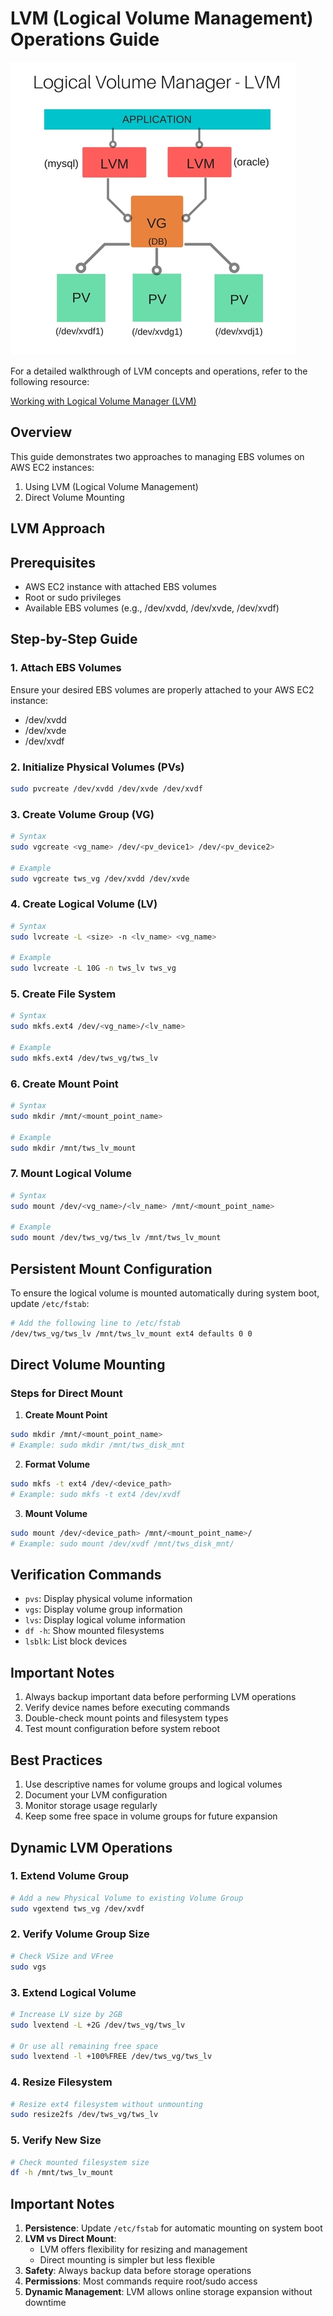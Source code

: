 
# LVM (Logical Volume Management) Operations Guide

[![LVM Logo](image1.png)](https://devopsideas.com/working-logical-volume-manager-lvm/)

For a detailed walkthrough of LVM concepts and operations, refer to the following resource:

[Working with Logical Volume Manager (LVM)](https://devopsideas.com/working-logical-volume-manager-lvm/)

## Overview
This guide demonstrates two approaches to managing EBS volumes on AWS EC2 instances:
1. Using LVM (Logical Volume Management)
2. Direct Volume Mounting

## LVM Approach

## Prerequisites
- AWS EC2 instance with attached EBS volumes
- Root or sudo privileges
- Available EBS volumes (e.g., /dev/xvdd, /dev/xvde, /dev/xvdf)

## Step-by-Step Guide

### 1. Attach EBS Volumes
Ensure your desired EBS volumes are properly attached to your AWS EC2 instance:
- /dev/xvdd
- /dev/xvde
- /dev/xvdf

### 2. Initialize Physical Volumes (PVs)
```bash
sudo pvcreate /dev/xvdd /dev/xvde /dev/xvdf
```

### 3. Create Volume Group (VG)
```bash
# Syntax
sudo vgcreate <vg_name> /dev/<pv_device1> /dev/<pv_device2>

# Example
sudo vgcreate tws_vg /dev/xvdd /dev/xvde
```

### 4. Create Logical Volume (LV)
```bash
# Syntax
sudo lvcreate -L <size> -n <lv_name> <vg_name>

# Example
sudo lvcreate -L 10G -n tws_lv tws_vg
```

### 5. Create File System
```bash
# Syntax
sudo mkfs.ext4 /dev/<vg_name>/<lv_name>

# Example
sudo mkfs.ext4 /dev/tws_vg/tws_lv
```

### 6. Create Mount Point
```bash
# Syntax
sudo mkdir /mnt/<mount_point_name>

# Example
sudo mkdir /mnt/tws_lv_mount
```

### 7. Mount Logical Volume
```bash
# Syntax
sudo mount /dev/<vg_name>/<lv_name> /mnt/<mount_point_name>

# Example
sudo mount /dev/tws_vg/tws_lv /mnt/tws_lv_mount
```

## Persistent Mount Configuration
To ensure the logical volume is mounted automatically during system boot, update `/etc/fstab`:

```bash
# Add the following line to /etc/fstab
/dev/tws_vg/tws_lv /mnt/tws_lv_mount ext4 defaults 0 0
```

## Direct Volume Mounting

### Steps for Direct Mount

1. **Create Mount Point**
```bash
sudo mkdir /mnt/<mount_point_name>
# Example: sudo mkdir /mnt/tws_disk_mnt
```

2. **Format Volume**
```bash
sudo mkfs -t ext4 /dev/<device_path>
# Example: sudo mkfs -t ext4 /dev/xvdf
```

3. **Mount Volume**
```bash
sudo mount /dev/<device_path> /mnt/<mount_point_name>/
# Example: sudo mount /dev/xvdf /mnt/tws_disk_mnt/
```

## Verification Commands
- `pvs`: Display physical volume information
- `vgs`: Display volume group information
- `lvs`: Display logical volume information
- `df -h`: Show mounted filesystems
- `lsblk`: List block devices

## Important Notes
1. Always backup important data before performing LVM operations
2. Verify device names before executing commands
3. Double-check mount points and filesystem types
4. Test mount configuration before system reboot

## Best Practices
1. Use descriptive names for volume groups and logical volumes
2. Document your LVM configuration
3. Monitor storage usage regularly
4. Keep some free space in volume groups for future expansion

## Dynamic LVM Operations

### 1. Extend Volume Group
```bash
# Add a new Physical Volume to existing Volume Group
sudo vgextend tws_vg /dev/xvdf
```

### 2. Verify Volume Group Size
```bash
# Check VSize and VFree
sudo vgs
```

### 3. Extend Logical Volume
```bash
# Increase LV size by 2GB
sudo lvextend -L +2G /dev/tws_vg/tws_lv

# Or use all remaining free space
sudo lvextend -l +100%FREE /dev/tws_vg/tws_lv
```

### 4. Resize Filesystem
```bash
# Resize ext4 filesystem without unmounting
sudo resize2fs /dev/tws_vg/tws_lv
```

### 5. Verify New Size
```bash
# Check mounted filesystem size
df -h /mnt/tws_lv_mount
```

## Important Notes

1. **Persistence**: Update `/etc/fstab` for automatic mounting on system boot
2. **LVM vs Direct Mount**:
   - LVM offers flexibility for resizing and management
   - Direct mounting is simpler but less flexible
3. **Safety**: Always backup data before storage operations
4. **Permissions**: Most commands require root/sudo access
5. **Dynamic Management**: LVM allows online storage expansion without downtime